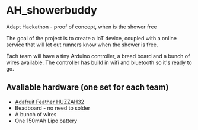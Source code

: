 # AH_showerbuddy
Adapt Hackathon - proof of concept, when is the shower free

The goal of the project is to create a IoT device, coupled with a online service
that will let out runners know when the shower is free.

Each team will have a tiny Arduino controller, a bread board and a bunch
of wires available. The controller has build in wifi and bluetooth so it's
ready to go.

## Avaliable hardware (one set for each team)

* [Adafruit Feather HUZZAH32](https://learn.adafruit.com/adafruit-huzzah32-esp32-feather)
* Beadboard - no need to solder
* A bunch of wires
* One 150mAh Lipo battery

